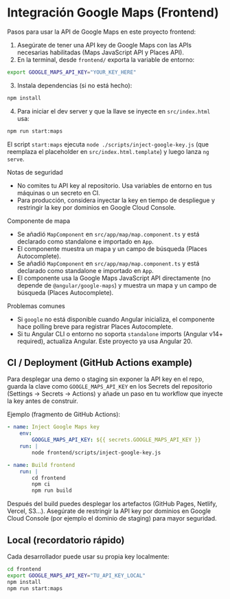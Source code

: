 # Integración Google Maps (Frontend)

Pasos para usar la API de Google Maps en este proyecto frontend:

1. Asegúrate de tener una API key de Google Maps con las APIs necesarias habilitadas (Maps JavaScript API y Places API).
2. En la terminal, desde `frontend/` exporta la variable de entorno:

```zsh
export GOOGLE_MAPS_API_KEY="YOUR_KEY_HERE"
```

3. Instala dependencias (si no está hecho):

```zsh
npm install
```

4. Para iniciar el dev server y que la llave se inyecte en `src/index.html` usa:

```zsh
npm run start:maps
```

El script `start:maps` ejecuta `node ./scripts/inject-google-key.js` (que reemplaza el placeholder en `src/index.html.template`) y luego lanza `ng serve`.

Notas de seguridad
- No comites tu API key al repositorio. Usa variables de entorno en tus máquinas o un secreto en CI.
- Para producción, considera inyectar la key en tiempo de despliegue y restringir la key por dominios en Google Cloud Console.

Componente de mapa
- Se añadió `MapComponent` en `src/app/map/map.component.ts` y está declarado como standalone e importado en `App`.
- El componente muestra un mapa y un campo de búsqueda (Places Autocomplete).
 - Se añadió `MapComponent` en `src/app/map/map.component.ts` y está declarado como standalone e importado en `App`.
 - El componente usa la Google Maps JavaScript API directamente (no depende de `@angular/google-maps`) y muestra un mapa y un campo de búsqueda (Places Autocomplete).

Problemas comunes
- Si `google` no está disponible cuando Angular inicializa, el componente hace polling breve para registrar Places Autocomplete.
- Si tu Angular CLI o entorno no soporta `standalone` imports (Angular v14+ required), actualiza Angular. Este proyecto ya usa Angular 20.

CI / Deployment (GitHub Actions example)
-------------------------------------
Para desplegar una demo o staging sin exponer la API key en el repo, guarda la clave como `GOOGLE_MAPS_API_KEY` en los Secrets del repositorio (Settings → Secrets → Actions) y añade un paso en tu workflow que inyecte la key antes de construir.

Ejemplo (fragmento de GitHub Actions):

```yaml
- name: Inject Google Maps key
	env:
		GOOGLE_MAPS_API_KEY: ${{ secrets.GOOGLE_MAPS_API_KEY }}
	run: |
		node frontend/scripts/inject-google-key.js

- name: Build frontend
	run: |
		cd frontend
		npm ci
		npm run build
```

Después del build puedes desplegar los artefactos (GitHub Pages, Netlify, Vercel, S3...). Asegúrate de restringir la API key por dominios en Google Cloud Console (por ejemplo el dominio de staging) para mayor seguridad.

Local (recordatorio rápido)
--------------------------
Cada desarrollador puede usar su propia key localmente:

```zsh
cd frontend
export GOOGLE_MAPS_API_KEY="TU_API_KEY_LOCAL"
npm install
npm run start:maps
```

